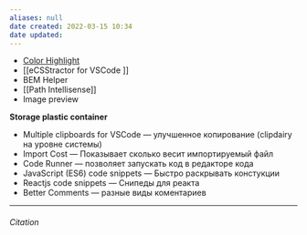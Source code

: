 ```yaml
---
aliases: null
date created: 2022-03-15 10:34
date updated:
---
```


- [Color Highlight](https://marketplace.visualstudio.com/items?itemName=naumovs.color-highlight)
- [[eCSStractor for VSCode ]]
- BEM Helper
- [[Path Intellisense]]
- Image preview

**Storage plastic container**
- Multiple clipboards for VSCode	— улучшенное копирование (clipdairy на уровне системы)
- Import Cost 									 — Показывает сколько весит импортируемый файл
- Code Runner 								   — позволяет запускать код в редакторе кода
- JavaScript (ES6) code snippets   — Быстро раскрывать констукции
- Reactjs code snippets 				  — Снипеды для реакта
- Better Comments 						    — разные виды коментариев


---

###### Citation

